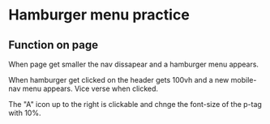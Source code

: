 # Hamburger menu practice

## Function on page
When page get smaller the nav dissapear and a hamburger menu appears.

When hamburger get clicked on the header gets 100vh and a new mobile-nav menu appears.
Vice verse when clicked.

The "A" icon up to the right is clickable and chnge the font-size of the p-tag with 10%.
